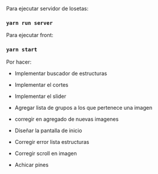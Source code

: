 Para ejecutar servidor de losetas:

### `yarn run server`

Para ejecutar front:

### `yarn start`

Por hacer:

- Implementar buscador de estructuras
- Implementar el cortes
- Implementar el slider
- Agregar lista de grupos a los que pertenece una imagen
- corregir en agregado de nuevas imagenes

- Diseñar la pantalla de inicio
- Corregir error lista estructuras
- Corregir scroll en imagen
- Achicar pines